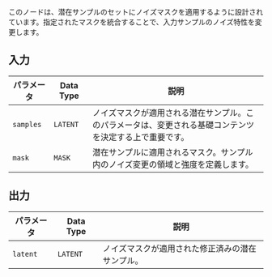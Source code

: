 
このノードは、潜在サンプルのセットにノイズマスクを適用するように設計されています。指定されたマスクを統合することで、入力サンプルのノイズ特性を変更します。

## 入力

| パラメータ | Data Type | 説明 |
|-----------|-------------|-------------|
| `samples` | `LATENT`    | ノイズマスクが適用される潜在サンプル。このパラメータは、変更される基礎コンテンツを決定する上で重要です。 |
| `mask`    | `MASK`      | 潜在サンプルに適用されるマスク。サンプル内のノイズ変更の領域と強度を定義します。 |

## 出力

| パラメータ | Data Type | 説明 |
|-----------|-------------|-------------|
| `latent`  | `LATENT`    | ノイズマスクが適用された修正済みの潜在サンプル。 |
